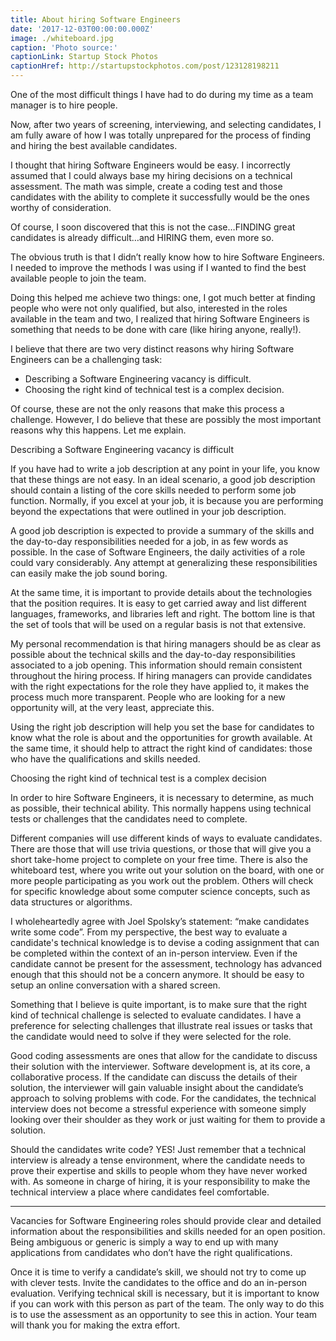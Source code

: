 ```yaml
---
title: About hiring Software Engineers
date: '2017-12-03T00:00:00.000Z'
image: ./whiteboard.jpg
caption: 'Photo source:'
captionLink: Startup Stock Photos
captionHref: http://startupstockphotos.com/post/123128198211
---
```


One of the most difficult things I have had to do during my time as a team manager is to hire people.

Now, after two years of screening, interviewing, and selecting candidates, I am fully aware of how I was totally unprepared for the process of finding and hiring the best available candidates.

I thought that hiring Software Engineers would be easy. I incorrectly assumed that I could always base my hiring decisions on a technical assessment. The math was simple, create a coding test and those candidates with the ability to complete it successfully would be the ones worthy of consideration.

<!--more-->

Of course, I soon discovered that this is not the case…FINDING great candidates is already difficult…and HIRING them, even more so.

The obvious truth is that I didn’t really know how to hire Software Engineers. I needed to improve the methods I was using if I wanted to find the best available people to join the team.

Doing this helped me achieve two things: one, I got much better at finding people who were not only qualified, but also, interested in the roles available in the team and two, I realized that hiring Software Engineers is something that needs to be done with care (like hiring anyone, really!).

I believe that there are two very distinct reasons why hiring Software Engineers can be a challenging task:

- Describing a Software Engineering vacancy is difficult.
- Choosing the right kind of technical test is a complex decision.

Of course, these are not the only reasons that make this process a challenge. However, I do believe that these are possibly the most important reasons why this happens. Let me explain.

Describing a Software Engineering vacancy is difficult

If you have had to write a job description at any point in your life, you know that these things are not easy. In an ideal scenario, a good job description should contain a listing of the core skills needed to perform some job function. Normally, if you excel at your job, it is because you are performing beyond the expectations that were outlined in your job description.

A good job description is expected to provide a summary of the skills and the day-to-day responsibilities needed for a job, in as few words as possible. In the case of Software Engineers, the daily activities of a role could vary considerably. Any attempt at generalizing these responsibilities can easily make the job sound boring.

At the same time, it is important to provide details about the technologies that the position requires. It is easy to get carried away and list different languages, frameworks, and libraries left and right. The bottom line is that the set of tools that will be used on a regular basis is not that extensive.

My personal recommendation is that hiring managers should be as clear as possible about the technical skills and the day-to-day responsibilities associated to a job opening. This information should remain consistent throughout the hiring process. If hiring managers can provide candidates with the right expectations for the role they have applied to, it makes the process much more transparent. People who are looking for a new opportunity will, at the very least, appreciate this.

Using the right job description will help you set the base for candidates to know what the role is about and the opportunities for growth available. At the same time, it should help to attract the right kind of candidates: those who have the qualifications and skills needed.

Choosing the right kind of technical test is a complex decision

In order to hire Software Engineers, it is necessary to determine, as much as possible, their technical ability. This normally happens using technical tests or challenges that the candidates need to complete.

Different companies will use different kinds of ways to evaluate candidates. There are those that will use trivia questions, or those that will give you a short take-home project to complete on your free time. There is also the whiteboard test, where you write out your solution on the board, with one or more people participating as you work out the problem. Others will check for specific knowledge about some computer science concepts, such as data structures or algorithms.

I wholeheartedly agree with Joel Spolsky’s statement: “make candidates write some code”. From my perspective, the best way to evaluate a candidate's technical knowledge is to devise a coding assignment that can be completed within the context of an in-person interview. Even if the candidate cannot be present for the assessment, technology has advanced enough that this should not be a concern anymore. It should be easy to setup an online conversation with a shared screen.

Something that I believe is quite important, is to make sure that the right kind of technical challenge is selected to evaluate candidates. I have a preference for selecting challenges that illustrate real issues or tasks that the candidate would need to solve if they were selected for the role.

Good coding assessments are ones that allow for the candidate to discuss their solution with the interviewer. Software development is, at its core, a collaborative process. If the candidate can discuss the details of their solution, the interviewer will gain valuable insight about the candidate’s approach to solving problems with code. For the candidates, the technical interview does not become a stressful experience with someone simply looking over their shoulder as they work or just waiting for them to provide a solution.

Should the candidates write code? YES! Just remember that a technical interview is already a tense environment, where the candidate needs to prove their expertise and skills to people whom they have never worked with. As someone in charge of hiring, it is your responsibility to make the technical interview a place where candidates feel comfortable.

------------

Vacancies for Software Engineering roles should provide clear and detailed information about the responsibilities and skills needed for an open position. Being ambiguous or generic is simply a way to end up with many applications from candidates who don’t have the right qualifications.

Once it is time to verify a candidate’s skill, we should not try to come up with clever tests. Invite the candidates to the office and do an in-person evaluation. Verifying technical skill is necessary, but it is important to know if you can work with this person as part of the team. The only way to do this is to use the assessment as an opportunity to see this in action. Your team will thank you for making the extra effort.
